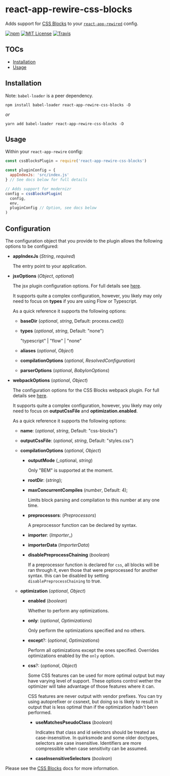 # react-app-rewire-css-blocks

Adds support for [CSS Blocks](http://css-blocks.com/) to your [`react-app-rewired`](https://github.com/timarney/react-app-rewired) config.

[![npm](https://img.shields.io/npm/v/react-app-rewire-css-blocks.svg?style=flat-square)](http://npm.im/react-app-rewire-css-blocks)
[![MIT License](https://img.shields.io/npm/l/react-app-rewire-css-blocks.svg?style=flat-square)](http://opensource.org/licenses/MIT)
[![Travis](https://img.shields.io/travis/ctrlplusb/react-app-rewire-css-blocks.svg?style=flat-square)](https://travis-ci.org/ctrlplusb/react-app-rewire-css-blocks)

## TOCs

  - [Installation](#installation)
  - [Usage](#usage)

## Installation

Note: `babel-loader` is a peer dependency.

```
npm install babel-loader react-app-rewire-css-blocks -D
```

_or_

```
yarn add babel-loader react-app-rewire-css-blocks -D
```

## Usage

Within your `react-app-rewire` config:

```javascript
const cssBlocksPlugin = require('react-app-rewire-css-blocks')

const pluginConfig = {
  appIndexJs: 'src/index.js'
} // See docs below for full details

// Adds support for modernizr
config = cssBlocksPlugin(
  config,
  env,
  pluginConfig // Option, see docs below
)
```

## Configuration

The configuration object that you provide to the plugin allows the following options to be configured:

 - __appIndexJs__ (_String_, _required_)

   The entry point to your application.

 - __jsxOptions__ (_Object_, _optional_)

   The jsx plugin configuration options. For full details see [here](http://css-blocks.com/api/modules/_css_blocks_jsx.html).

   It supports quite a complex configuration, however, you likely may only need to focus on __types__ if you are using Flow or Typescript.

   As a quick reference it supports the following options:

    - __baseDir__ (_optional_, _string_, Default: process.cwd())

    - __types__ (_optional_, _string_, Default: "none")

      "typescript" | "flow" | "none"

    - __aliases__ (_optional_, _Object_)

    - __compilationOptions__ (_optional_, _ResolvedConfiguration_)

    - __parserOptions__ (_optional_, _BabylonOptions_)

 - __webpackOptions__ (_optional_, _Object_)

   The configuration options for the CSS Blocks webpack plugin. For full details see [here](http://css-blocks.com/api/modules/_css_blocks_webpack.html).

   It supports quite a complex configuration, however, you likely may only need to focus on __outputCssFile__ and __optimization.enabled__.

   As a quick reference it supports the following options:

    - __name__: (_optional_, _string_, Default: "css-blocks")

    - __outputCssFile__: (_optional_, _string_, Default: "styles.css")

    - __compilationOptions__ (_optional_, _Object_)

        - __outputMode__ (_optional, _string_)

          Only "BEM" is supported at the moment.

        - __rootDir__: (_string_);

        - __maxConcurrentCompiles__ (_number_, Default: 4);

          Limits block parsing and compilation to this number at any one time.

        - __preprocessors__: (_Preprocessors_)

          A preprocessor function can be declared by syntax.

        - __importer__: (_Importer__)

        - __importerData__ (_ImporterData_)

        - __disablePreprocessChaining__ (_boolean_)

          If a preprocessor function is declared for `css`, all blocks will be ran through it, even those that were preprocessed for another syntax.
          this can be disabled by setting `disablePreprocessChaining` to true.

    - __optimization__ (_optional_, _Object_)

        - __enabled__ (_boolean_)

          Whether to perform any optimizations.

        - __only__: (_optional_, _Optimizations_)

          Only perform the optimizations specified and no others.

        - __except__?: (_optional_, _Optimizations_)

          Perform all optimizations except the ones specified. Overrides optimizations enabled by the `only` option.

        - __css__?: (_optional_, _Object_)

          Some CSS features can be used for more optimal output but may have
          varying level of support. These options control wether the optimizer
          will take advantage of those features where it can.

          CSS features are never output with vendor prefixes. You can try using
          autoprefixer or cssnext, but doing so is likely to result in output that
          is less optimal than if the optimization hadn't been performed.

           - __useMatchesPseudoClass__ (_boolean_)

             Indicates that class and id selectors should be treated as  case-insensitive.
             In quirksmode and some older doctypes, selectors are case  insensitive.
             Identifiers are more compressible when case sensitivity can be  assumed.

          - __caseInsensitiveSelectors__ (_boolean_)

Please see the [CSS Blocks](http://css-blocks.com/) docs for more information.
